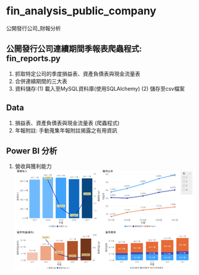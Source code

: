# fin_analysis_public_company
公開發行公司_財報分析

## 公開發行公司連續期間季報表爬蟲程式: fin_reports.py
1. 抓取特定公司的季度損益表、資產負債表與現金流量表
2. 合併連續期間的三大表
3. 資料儲存:(1) 載入至MySQL資料庫(使用SQLAlchemy) (2) 儲存至csv檔案

## Data
1. 損益表、資產負債表與現金流量表 (爬蟲程式)
2. 年報附註: 手動蒐集年報附註揭露之有用資訊

## Power BI 分析
1. 營收與獲利能力
![image](https://github.com/SidneyChou/fin_analysis_public_company/blob/master/powerBI_image/sales_profit.gif)
